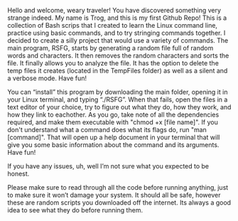 Hello and welcome, weary traveler! You have discovered something very strange indeed. My name is Trog, and this is my first Github Repo! 
This is a collection of Bash scrips that I created to learn the Linux command line, practice using basic commands, and to try stringing commands together. I decided to create a silly project that would use a variety of commands. 
The main program, RSFG, starts by generating a random file full of random words and characters. It then removes the random characters and sorts the file. It finally allows you to analyze the file. It has the option to delete the temp files it creates (located in the TempFiles folder) as well as a silent and a verbose mode. Have fun!

You can “install” this program by downloading the main folder, opening it in your Linux terminal, and typing “./RSFG”. When that fails, open the files in a text editor of your choice, try to figure out what they do, how they work, and how they link to eachother. As you go, take note of all the dependencies required, and make them executable with "chmod +x [file name]". If you don't understand what a command does what its flags do, run "man [command]". That will open up a help document in your terminal that will give you some basic information about the command and its arguments. Have fun! 

If you have any issues, uh, well I’m not sure what you expected to be honest. 

Please make sure to read through all the code before running anything, just to make sure it won’t damage your system. It should all be safe, however these are random scripts you downloaded off the internet. Its always a good idea to see what they do before running them. 
